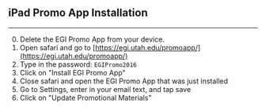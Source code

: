 ## iPad Promo App Installation
---

0. Delete the EGI Promo App from your device.
0. Open safari and go to [https://egi.utah.edu/promoapp/](https://egi.utah.edu/promoapp/)
0. Type in the password: `EGIPromo2016`
0. Click on "Install EGI Promo App"
0. Close safari and open the EGI Promo App that was just installed
0. Go to Settings, enter in your email text, and tap save
0. Click on "Update Promotional Materials"

